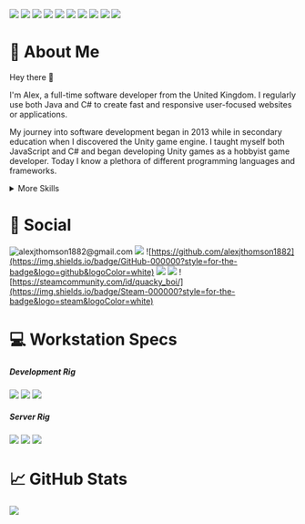 <!-- TODO: add 6250x2084 header image here -->

![](https://img.shields.io/badge/Java-ED8B00?style=for-the-badge&logo=java&logoColor=white) <!-- java -->
![](https://img.shields.io/badge/C%23-239120?style=for-the-badge&logo=c-sharp&logoColor=white) <!-- csharp -->
![](https://img.shields.io/badge/.NET-5C2D91?style=for-the-badge&logo=.net&logoColor=white) <!-- dotnet -->
![](https://img.shields.io/badge/Python-3776AB?style=for-the-badge&logo=python&logoColor=white) <!-- python -->
![](https://img.shields.io/badge/JavaScript-F7DF1E?style=for-the-badge&logo=javascript&logoColor=black) <!-- javascript -->
![](https://img.shields.io/badge/C%2B%2B-00599C?style=for-the-badge&logo=c%2B%2B&logoColor=white) <!-- cpp -->
![](https://img.shields.io/badge/Lua-2C2D72?style=for-the-badge&logo=lua&logoColor=white) <!-- lua -->
![](https://img.shields.io/badge/MS_SQL-CC2927?style=for-the-badge&logo=microsoft-sql-server&logoColor=white) <!-- MSSQL -->
![](https://img.shields.io/badge/Linux-FCC624?style=for-the-badge&logo=linux&logoColor=black) <!-- linux -->
![](https://img.shields.io/badge/Windows-0078D6?style=for-the-badge&logo=windows&logoColor=white) <!-- windows -->

# :loudspeaker: About Me

Hey there :wave:

I'm Alex, a full-time software developer from the United Kingdom. I regularly use both Java and C# to create fast and responsive user-focused websites or applications.

My journey into software development began in 2013 while in secondary education when I discovered the Unity game engine. I taught myself both JavaScript and C# and began developing Unity games as a hobbyist game developer. Today I know a plethora of different programming languages and frameworks.

<details>
<summary>More Skills</summary>
<br>

<!-- web development -->
![](https://img.shields.io/badge/HTML5-E34F26?style=flat&logo=html5&logoColor=white) <!-- html5 -->
![](https://img.shields.io/badge/CSS3-1572B6?style=flat&logo=css3&logoColor=white) <!-- css3 -->
![](https://img.shields.io/badge/PHP-777BB4?style=flat&logo=php&logoColor=white) <!-- php -->
![](https://img.shields.io/badge/React-20232A?style=flat&logo=react&logoColor=61DAFB) <!-- react -->
![](https://img.shields.io/badge/Angular-DD0031?style=flat&logo=angular&logoColor=white) <!-- angular -->
![](https://img.shields.io/badge/Bootstrap-563D7C?style=flat&logo=bootstrap&logoColor=white) <!-- bootstrap -->
![](https://img.shields.io/badge/jQuery-0769AD?style=flat&logo=jquery&logoColor=white) <!-- jquery -->
![](https://img.shields.io/badge/AWS-232F3E?style=flat&logo=amazon-aws&logoColor=white) <!-- AWS -->
<br>

<!-- ide -->
![](https://img.shields.io/badge/Visual_Studio-5C2D91?style=flat&logo=visual%20studio&logoColor=white) <!-- vs -->
![](https://img.shields.io/badge/Visual_Studio_Code-0078D4?style=flat&logo=visual%20studio%20code&logoColor=white) <!-- vscode -->
![](https://img.shields.io/badge/Eclipse-2C2255?style=flat&logo=eclipse&logoColor=white) <!-- eclipse -->
![](https://img.shields.io/badge/Atom-66595C?style=flat&logo=Atom&logoColor=white) <!-- atom -->
![](https://img.shields.io/badge/Notepad++-90E59A.svg?style=flat&logo=notepad%2B%2B&logoColor=black) <!-- notepad pp -->
![](https://img.shields.io/badge/Arduino_IDE-00979D?style=flat&logo=arduino&logoColor=white) <!-- arduino -->
![](https://img.shields.io/badge/PyCharm-000000.svg?&style=flat&logo=PyCharm&logoColor=white) <!-- pycharm -->
![](https://img.shields.io/badge/VIM-%2311AB00.svg?&style=flat&logo=vim&logoColor=white) <!-- vim -->
<br>

<!-- operating systems -->
![](https://img.shields.io/badge/Arch_Linux-1793D1?style=flat&logo=arch-linux&logoColor=white) <!-- arch -->
![](https://img.shields.io/badge/Ubuntu-E95420?style=flat&logo=ubuntu&logoColor=white) <!-- ubuntu -->
![](https://img.shields.io/badge/Raspberry%20Pi-A22846?style=flat&logo=Raspberry%20Pi&logoColor=white) <!-- rpi -->
![](https://img.shields.io/badge/Arduino-00979D?style=flat&logo=Arduino&logoColor=white) <!-- arduino -->
<br>

<!-- game development -->
![](https://img.shields.io/badge/Unity-000000?style=flat&logo=unity&logoColor=white) <!-- unity -->
![](https://img.shields.io/badge/Audacity-0000CC?style=flat&logo=audacity&logoColor=white) <!-- audacity -->
![](https://img.shields.io/badge/Photoshop-31A8FF?style=flat&logo=Adobe%20Photoshop&logoColor=black) <!-- photoshop -->
![](https://img.shields.io/badge/blender-%23F5792A.svg?style=flat&logo=blender&logoColor=white) <!-- blender -->
<br>

<!-- misc -->
![](https://img.shields.io/badge/GIT-E44C30?style=flat&logo=git&logoColor=white) <!-- git -->
![](https://img.shields.io/badge/GNU%20Bash-4EAA25?style=flat&logo=GNU%20Bash&logoColor=white) <!-- bash -->
![](https://img.shields.io/badge/tmux-1BB91F?style=flat&logo=tmux&logoColor=white) <!-- tmux -->
![](https://img.shields.io/badge/Excel-217346?style=flat&logo=microsoft-excel&logoColor=white) <!-- excel -->
![](https://img.shields.io/badge/Word-2B579A?style=flat&logo=microsoft-word&logoColor=white) <!-- word -->
![](https://img.shields.io/badge/SharePoint-0078D4?style=flat&logo=microsoft-sharepoint&logoColor=white) <!-- sharepoint -->
![](https://img.shields.io/badge/Office-D83B01?style=flat&logo=microsoft-office&logoColor=white) <!-- office -->
![](https://img.shields.io/badge/Google%20Sheets-34A853?style=flat&logo=google-sheets&logoColor=white) <!-- google sheets -->

</details>

# :pushpin: Social
![alexjthomson1882@gmail.com](https://img.shields.io/badge/Gmail-D14836?style=for-the-badge&logo=gmail&logoColor=white) <!-- gmail -->
![](https://img.shields.io/badge/LinkedIn-0077B5?style=for-the-badge&logo=linkedin&logoColor=white) <!-- linked in -->
![https://github.com/alexjthomson1882](https://img.shields.io/badge/GitHub-000000?style=for-the-badge&logo=github&logoColor=white) <!-- github -->
![](https://img.shields.io/badge/replit-667881?style=for-the-badge&logo=replit&logoColor=white) <!-- replit -->
![](https://img.shields.io/badge/Discord-7289DA?style=for-the-badge&logo=discord&logoColor=white) <!-- discord -->
![https://steamcommunity.com/id/quacky_boi/](https://img.shields.io/badge/Steam-000000?style=for-the-badge&logo=steam&logoColor=white) <!-- steam -->

# :computer: Workstation Specs
##### Development Rig
![](https://img.shields.io/badge/Windows_11-0078D6?style=for-the-badge&logo=windows&logoColor=white) <!-- windows 11 -->
![](https://img.shields.io/badge/RYZEN_5_3600-ED1C24?style=for-the-badge&logo=amd&logoColor=white) <!-- cpu -->
![](https://img.shields.io/badge/RTX2060S-76B900?style=for-the-badge&logo=nvidia&logoColor=white) <!-- gpu -->
<br>
##### Server Rig
![](https://img.shields.io/badge/Arch_Linux-1793D1?style=for-the-badge&logo=arch-linux&logoColor=white) <!-- arch linux -->
![](https://img.shields.io/badge/RYZEN_9_5900X-ED1C24?style=for-the-badge&logo=amd&logoColor=white) <!-- cpu -->
![](https://img.shields.io/badge/RTX2080-76B900?style=for-the-badge&logo=nvidia&logoColor=white) <!-- gpu -->

# :chart_with_upwards_trend: GitHub Stats
![](https://github-readme-stats.vercel.app/api/top-langs/?username=alexjthomson1882&theme=blue-green)

